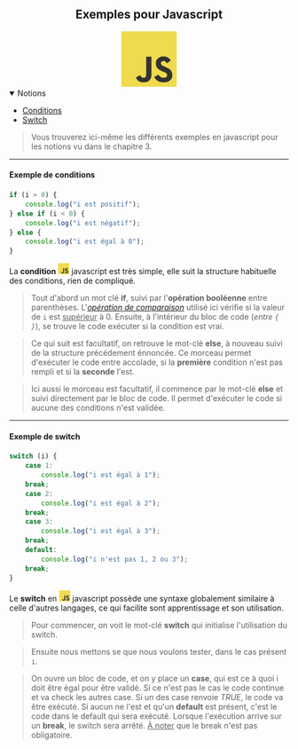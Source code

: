 <center><h2>Exemples pour Javascript</h2><img src="../../../assets/img/js.png" width="100px"></center>

<details open="open"><summary>Notions</summary>
<ul>
    <li><a href="#example-conditions">Conditions</a></li>
    <li><a href="#example-switch">Switch</a></li>
</ul>
</details>

> Vous trouverez ici-même les différents exemples en javascript pour les notions vu dans le chapitre 3.

---

#### Exemple de conditions<a name="example-conditions"></a>
```js
if (i > 0) {
    console.log("i est positif");
} else if (i < 0) {
    console.log("i est négatif");
} else {
    console.log("i est égal à 0");
}
```

La **condition** <img src="../../../assets/img/js.png" width="20px"> javascript est très simple, elle suit la structure habituelle des conditions, rien de compliqué.

> Tout d'abord un mot clé **if**, suivi par l'**opération booléenne** entre parenthèses. L'*[opération _de comparaison_](../../../Chapter_2/Comparison.md)* utilisé ici vérifie si la valeur de `i` est <u>supérieur</u> à 0. Ensuite, à l'intérieur du bloc de code (_entre `{ }`_), se trouve le code exécuter si la condition est vrai.

> Ce qui suit est facultatif, on retrouve le mot-clé **else**, à nouveau suivi de la structure précédement énnoncée. Ce morceau permet d'exécuter le code entre accolade, si la **première** condition n'est pas rempli et si la **seconde** l'est.

> Ici aussi le morceau est facultatif, il commence par le mot-clé **else** et suivi directement par le bloc de code. Il permet d'exécuter le code si aucune des conditions n'est validée.

---

#### Exemple de switch

```js
switch (i) {
    case 1:
        console.log("i est égal à 1");
    break;
    case 2:
        console.log("i est égal à 2");
    break;
    case 3:
        console.log("i est égal à 3");
    break;
    default:
        console.log("i n'est pas 1, 2 ou 3");
    break;
}
```

Le **switch** en <img src="../../../assets/img/js.png" width="20px"> javascript possède une syntaxe globalement similaire à celle d'autres langages, ce qui facilite sont apprentissage et son utilisation.

> Pour commencer, on voit le mot-clé **switch** qui initialise l'utilisation du switch.

> Ensuite nous mettons se que nous voulons tester, dans le cas présent `i`.

> On ouvre un bloc de code, et on y place un **case**, qui est ce à quoi i doit être égal pour être validé. Si ce n'est pas le cas le code continue et va check les autres case. Si un des case renvoie _TRUE_, le code va être exécuté. Si aucun ne l'est et qu'un **default** est présent, c'est le code dans le default qui sera exécuté. Lorsque l'exécution arrive sur un **break**, le switch sera arrêté. <u>À noter</u> que le break n'est pas obligatoire.
